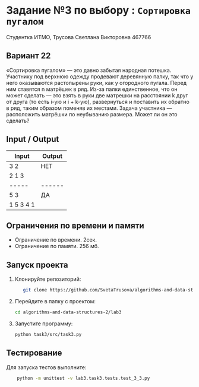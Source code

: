 # Задание №3 по выбору  : `Сортировка пугалом`
Студентка ИТМО,  Трусова Светлана Викторовна 467766

## Вариант 22
«Сортировка пугалом» — это давно забытая народная потешка. Участнику
под верхнюю одежду продевают деревянную палку, так что у него оказываются
растопырены руки, как у огородного пугала. Перед ним ставятся n матрёшек в
ряд. Из-за палки единственное, что он может сделать — это взять в руки две
матрешки на расстоянии k друг от друга (то есть i-ую и i + k-ую), развернуться и
поставить их обратно в ряд, таким образом поменяв их местами.
Задача участника — расположить матрёшки по неубыванию размера. Может
ли он это сделать?

## Input / Output

| Input          | Output |
|----------------|--------|
| 3 2            | НЕТ    |
| 2 1 3          |        |
| -----          | ------ |
| 5 3            | ДА     |   
| 1 5 3 4 1      |        |


## Ограничения по времени и памяти

- Ограничение по времени. 2сек.
- Ограничение по памяти. 256 мб.


## Запуск проекта
1. Клонируйте репозиторий:
   ```bash
      git clone https://github.com/SvetaTrusova/algorithms-and-data-structures-2.git
   ```
2. Перейдите в папку с проектом:
   ```bash
   cd algorithms-and-data-structures-2/lab3
   ```
3. Запустите программу:
   ```bash
   python task3/src/task3.py
   ```


## Тестирование
Для запуска тестов выполните:
```bash
    python -m unittest -v lab3.task3.tests.test_3_3.py
```